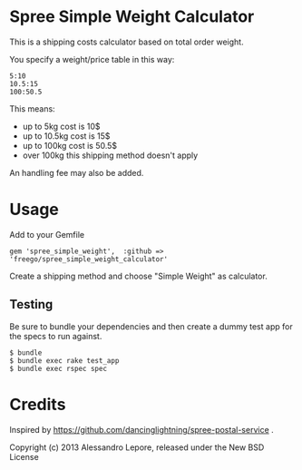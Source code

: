 Spree Simple Weight Calculator
==============================

This is a shipping costs calculator based on total order weight.

You specify a weight/price table in this way:

```
5:10
10.5:15
100:50.5
```

This means:
- up to 5kg cost is 10$
- up to 10.5kg cost is 15$
- up to 100kg cost is 50.5$
- over 100kg this shipping method doesn't apply

An handling fee may also be added.

Usage
=====

Add to your Gemfile

    gem 'spree_simple_weight',  :github => 'freego/spree_simple_weight_calculator'

Create a shipping method and choose "Simple Weight" as calculator.

Testing
-------

Be sure to bundle your dependencies and then create a dummy test app for the specs to run against.

    $ bundle
    $ bundle exec rake test_app
    $ bundle exec rspec spec

Credits
=======

Inspired by https://github.com/dancinglightning/spree-postal-service .


Copyright (c) 2013 Alessandro Lepore, released under the New BSD License
